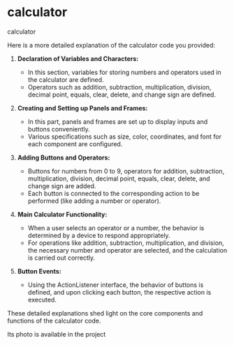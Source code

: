 # calculator
calculator


Here is a more detailed explanation of the calculator code you provided:

1. **Declaration of Variables and Characters:**
   - In this section, variables for storing numbers and operators used in the calculator are defined.
   - Operators such as addition, subtraction, multiplication, division, decimal point, equals, clear, delete, and change sign are defined.

2. **Creating and Setting up Panels and Frames:**
   - In this part, panels and frames are set up to display inputs and buttons conveniently.
   - Various specifications such as size, color, coordinates, and font for each component are configured.

3. **Adding Buttons and Operators:**
   - Buttons for numbers from 0 to 9, operators for addition, subtraction, multiplication, division, decimal point, equals, clear, delete, and change sign are added.
   - Each button is connected to the corresponding action to be performed (like adding a number or operator).

4. **Main Calculator Functionality:**
   - When a user selects an operator or a number, the behavior is determined by a device to respond appropriately.
   - For operations like addition, subtraction, multiplication, and division, the necessary number and operator are selected, and the calculation is carried out correctly.

5. **Button Events:**
   - Using the ActionListener interface, the behavior of buttons is defined, and upon clicking each button, the respective action is executed.
     

 These detailed explanations shed light on the core components and functions of the calculator code.


Its photo is available in the project

     


     




     

     
